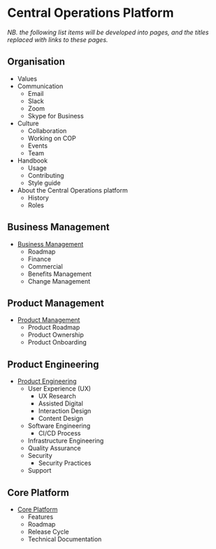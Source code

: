 # Central Operations Platform

*NB. the following list items will be developed into pages, and the titles
replaced with links to these pages.*

## Organisation

- Values
- Communication
    - Email
    - Slack
    - Zoom
    - Skype for Business
- Culture
    - Collaboration
    - Working on COP
    - Events
    - Team
- Handbook
    - Usage
    - Contributing
    - Style guide
- About the Central Operations platform
    - History
    - Roles


## Business Management

- [Business Management](business-management.md)
    - Roadmap
    - Finance
    - Commercial
    - Benefits Management
    - Change Management


## Product Management

- [Product Management](product-management.md)
    - Product Roadmap
    - Product Ownership
    - Product Onboarding


## Product Engineering

- [Product Engineering](product-engineering.md)
    - User Experience (UX)
        - UX Research
        - Assisted Digital
        - Interaction Design
        - Content Design
    - Software Engineering
        - CI/CD Process
    - Infrastructure Engineering
    - Quality Assurance
    - Security
        - Security Practices
    - Support


## Core Platform

- [Core Platform](core-platform.md)
    - Features
    - Roadmap
    - Release Cycle
    - Technical Documentation
